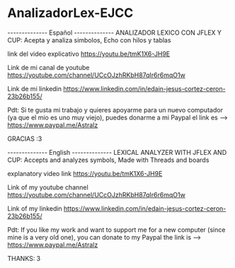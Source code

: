 # AnalizadorLex-EJCC

-------------- Español --------------
ANALIZADOR LEXICO CON JFLEX Y CUP: 
Acepta y analiza simbolos, 
Echo con hilos y tablas

link del video explicativo
https://youtu.be/tmK1X6-JH9E

Link de mi canal de youtube
https://youtube.com/channel/UCcOJzhRKbH87qIr6r6mqO1w

Link de mi linkedin
https://www.linkedin.com/in/edain-jesus-cortez-ceron-23b26b155/

Pdt: Si te gusta mi trabajo y quieres apoyarme 
para un nuevo computador (ya que el mio es uno muy viejo),
puedes donarme a mi Paypal el link es --> https://www.paypal.me/Astralz

GRACIAS :3 

-------------- English --------------
LEXICAL ANALYZER WITH JFLEX AND CUP:
Accepts and analyzes symbols,
Made with Threads and boards

explanatory video link
https://youtu.be/tmK1X6-JH9E

Link of my youtube channel
https://youtube.com/channel/UCcOJzhRKbH87qIr6r6mqO1w

Link of my linkedin
https://www.linkedin.com/in/edain-jesus-cortez-ceron-23b26b155/

Pdt: If you like my work and want to support me
for a new computer (since mine is a very old one),
you can donate to my Paypal the link is --> https://www.paypal.me/Astralz

THANKS: 3
